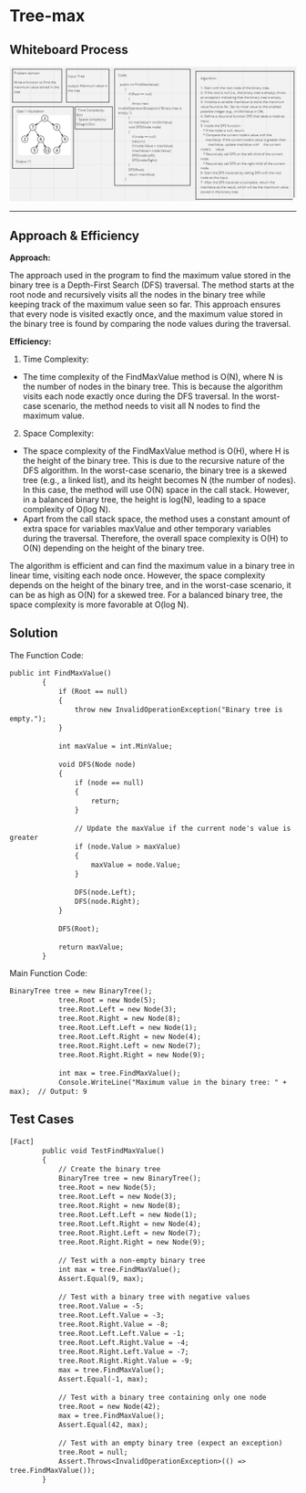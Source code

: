 # Tree-max

## Whiteboard Process 

![Challenge16](./Assets/Challenge16.PNG)

---

## Approach & Efficiency

**Approach:**

The approach used in the program to find the maximum value stored in the binary tree is a Depth-First Search (DFS) traversal. The method starts at the root node and recursively visits all the nodes in the binary tree while keeping track of the maximum value seen so far. This approach ensures that every node is visited exactly once, and the maximum value stored in the binary tree is found by comparing the node values during the traversal.

**Efficiency:**

1. Time Complexity:

* The time complexity of the FindMaxValue method is O(N), where N is the number of nodes in the binary tree. This is because the algorithm visits each node exactly once during the DFS traversal. In the worst-case scenario, the method needs to visit all N nodes to find the maximum value.

2. Space Complexity:

* The space complexity of the FindMaxValue method is O(H), where H is the height of the binary tree. This is due to the recursive nature of the DFS algorithm. In the worst-case scenario, the binary tree is a skewed tree (e.g., a linked list), and its height becomes N (the number of nodes). In this case, the method will use O(N) space in the call stack. However, in a balanced binary tree, the height is log(N), leading to a space complexity of O(log N).
* Apart from the call stack space, the method uses a constant amount of extra space for variables maxValue and other temporary variables during the traversal. Therefore, the overall space complexity is O(H) to O(N) depending on the height of the binary tree.

The algorithm is efficient and can find the maximum value in a binary tree in linear time, visiting each node once. However, the space complexity depends on the height of the binary tree, and in the worst-case scenario, it can be as high as O(N) for a skewed tree. For a balanced binary tree, the space complexity is more favorable at O(log N).

## Solution

The Function Code:

```shell
public int FindMaxValue()
        {
            if (Root == null)
            {
                throw new InvalidOperationException("Binary tree is empty.");
            }

            int maxValue = int.MinValue;

            void DFS(Node node)
            {
                if (node == null)
                {
                    return;
                }

                // Update the maxValue if the current node's value is greater
                if (node.Value > maxValue)
                {
                    maxValue = node.Value;
                }

                DFS(node.Left);
                DFS(node.Right);
            }

            DFS(Root);

            return maxValue;
        }
```

Main Function Code:

```shell
BinaryTree tree = new BinaryTree();
            tree.Root = new Node(5);
            tree.Root.Left = new Node(3);
            tree.Root.Right = new Node(8);
            tree.Root.Left.Left = new Node(1);
            tree.Root.Left.Right = new Node(4);
            tree.Root.Right.Left = new Node(7);
            tree.Root.Right.Right = new Node(9);

            int max = tree.FindMaxValue();
            Console.WriteLine("Maximum value in the binary tree: " + max);  // Output: 9
```

## Test Cases

```shell
[Fact]
        public void TestFindMaxValue()
        {
            // Create the binary tree
            BinaryTree tree = new BinaryTree();
            tree.Root = new Node(5);
            tree.Root.Left = new Node(3);
            tree.Root.Right = new Node(8);
            tree.Root.Left.Left = new Node(1);
            tree.Root.Left.Right = new Node(4);
            tree.Root.Right.Left = new Node(7);
            tree.Root.Right.Right = new Node(9);

            // Test with a non-empty binary tree
            int max = tree.FindMaxValue();
            Assert.Equal(9, max);

            // Test with a binary tree with negative values
            tree.Root.Value = -5;
            tree.Root.Left.Value = -3;
            tree.Root.Right.Value = -8;
            tree.Root.Left.Left.Value = -1;
            tree.Root.Left.Right.Value = -4;
            tree.Root.Right.Left.Value = -7;
            tree.Root.Right.Right.Value = -9;
            max = tree.FindMaxValue();
            Assert.Equal(-1, max);

            // Test with a binary tree containing only one node
            tree.Root = new Node(42);
            max = tree.FindMaxValue();
            Assert.Equal(42, max);

            // Test with an empty binary tree (expect an exception)
            tree.Root = null;
            Assert.Throws<InvalidOperationException>(() => tree.FindMaxValue());
        }
```
